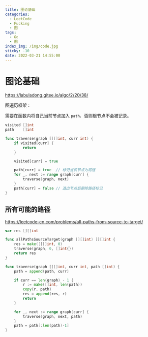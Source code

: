 ```yaml
---
title: 图论基础
categories:
  - LeetCode
  - Fucking
  - 图
tags:
  - Go
  - 图
index_img: /img/code.jpg
sticky: -10
date: 2022-03-21 14:55:00
---
```


# 图论基础

https://labuladong.gitee.io/algo/2/20/38/

图遍历框架：

需要在函数内将自己当前节点加入 `path`，否则根节点不会被记录。

```go
visited []int
path    []int

func traverse(graph [][]int, curr int) {
    if visited[curr] {
        return
    }

    visited[curr] = true

    path[curr] = true  // 标记当前节点为路径
    for _, next := range graph[curr] {
        traverse(graph, next)
    }
    path[curr] = false // 退出节点后删除路径标记
}
```

## 所有可能的路径 

https://leetcode-cn.com/problems/all-paths-from-source-to-target/

```go
var res [][]int

func allPathsSourceTarget(graph [][]int) [][]int {
    res = make([][]int, 0)
    traverse(graph, 0, []int{})
    return res
}

func traverse(graph [][]int, curr int, path []int) {
    path = append(path, curr)

    if curr == len(graph) - 1 {
        r := make([]int, len(path))
        copy(r, path)
        res = append(res, r)
        return
    }

    for _, next := range graph[curr] {
        traverse(graph, next, path)
    }
    path = path[:len(path)-1]
}
```
